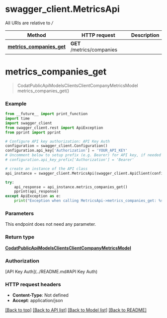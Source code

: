 # swagger_client.MetricsApi

All URIs are relative to */*

Method | HTTP request | Description
------------- | ------------- | -------------
[**metrics_companies_get**](MetricsApi.md#metrics_companies_get) | **GET** /metrics/companies | 

# **metrics_companies_get**
> CodatPublicApiModelsClientsClientCompanyMetricsModel metrics_companies_get()



### Example
```python
from __future__ import print_function
import time
import swagger_client
from swagger_client.rest import ApiException
from pprint import pprint

# Configure API key authorization: API Key Auth
configuration = swagger_client.Configuration()
configuration.api_key['Authorization'] = 'YOUR_API_KEY'
# Uncomment below to setup prefix (e.g. Bearer) for API key, if needed
# configuration.api_key_prefix['Authorization'] = 'Bearer'

# create an instance of the API class
api_instance = swagger_client.MetricsApi(swagger_client.ApiClient(configuration))

try:
    api_response = api_instance.metrics_companies_get()
    pprint(api_response)
except ApiException as e:
    print("Exception when calling MetricsApi->metrics_companies_get: %s\n" % e)
```

### Parameters
This endpoint does not need any parameter.

### Return type

[**CodatPublicApiModelsClientsClientCompanyMetricsModel**](CodatPublicApiModelsClientsClientCompanyMetricsModel.md)

### Authorization

[API Key Auth](../README.md#API Key Auth)

### HTTP request headers

 - **Content-Type**: Not defined
 - **Accept**: application/json

[[Back to top]](#) [[Back to API list]](../README.md#documentation-for-api-endpoints) [[Back to Model list]](../README.md#documentation-for-models) [[Back to README]](../README.md)

